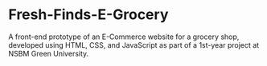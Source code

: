 # Fresh-Finds-E-Grocery
A front-end prototype of an E-Commerce website for a grocery shop, developed using HTML, CSS, and JavaScript as part of a 1st-year project at NSBM Green University.
